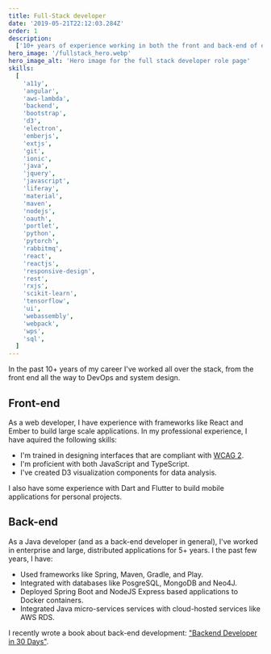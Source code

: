 ```yaml
---
title: Full-Stack developer
date: '2019-05-21T22:12:03.284Z'
order: 1
description:
  ['10+ years of experience working in both the front and back-end of enterprise applications']
hero_image: '/fullstack_hero.webp'
hero_image_alt: 'Hero image for the full stack developer role page'
skills:
  [
    'a11y',
    'angular',
    'aws-lambda',
    'backend',
    'bootstrap',
    'd3',
    'electron',
    'emberjs',
    'extjs',
    'git',
    'ionic',
    'java',
    'jquery',
    'javascript',
    'liferay',
    'material',
    'maven',
    'nodejs',
    'oauth',
    'portlet',
    'python',
    'pytorch',
    'rabbitmq',
    'react',
    'reactjs',
    'responsive-design',
    'rest',
    'rxjs',
    'scikit-learn',
    'tensorflow',
    'ui',
    'webassembly',
    'webpack',
    'wps',
    'sql',
  ]
---
```


In the past 10+ years of my career I've worked all over the stack, from the front end all the way to DevOps and system design.

## Front-end

As a web developer, I have experience with frameworks like React and Ember to build large scale applications.
In my professional experience, I have aquired the following skills:

- I'm trained in designing interfaces that are compliant with [WCAG 2](https://www.w3.org/WAI/standards-guidelines/wcag/).
- I'm proficient with both JavaScript and TypeScript.
- I've created D3 visualization components for data analysis.

I also have some experience with Dart and Flutter to build mobile applications for personal projects.

## Back-end

As a Java developer (and as a back-end developer in general), I've worked in enterprise and large, distributed applications for 5+ years. I the past few years, I have:

- Used frameworks like Spring, Maven, Gradle, and Play.
- Integrated with databases like PosgreSQL, MongoDB and Neo4J.
- Deployed Spring Boot and NodeJS Express based applications to Docker containers.
- Integrated Java micro-services services with cloud-hosted services like AWS RDS.

I recently wrote a book about back-end development: ["Backend Developer in 30 Days"](https://www.amazon.com/dp/9355513216/ref=cm_sw_r_apa_i_V19CYDR26B3R3ST9QMPP_0).
